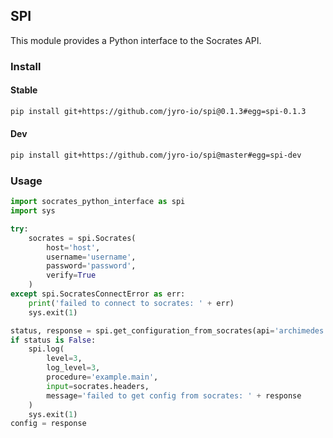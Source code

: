 ## SPI

This module provides a Python interface to the Socrates API.

### Install

#### Stable

```bash
pip install git+https://github.com/jyro-io/spi@0.1.3#egg=spi-0.1.3
```

#### Dev

```bash
pip install git+https://github.com/jyro-io/spi@master#egg=spi-dev
```

### Usage

```python
import socrates_python_interface as spi
import sys

try:
    socrates = spi.Socrates(
        host='host',
        username='username',
        password='password',
        verify=True
    )
except spi.SocratesConnectError as err:
    print('failed to connect to socrates: ' + err)
    sys.exit(1)

status, response = spi.get_configuration_from_socrates(api='archimedes', key='classifier')
if status is False:
    spi.log(
        level=3,
        log_level=3,
        procedure='example.main',
        input=socrates.headers,
        message='failed to get config from socrates: ' + response
    )
    sys.exit(1)
config = response
```
